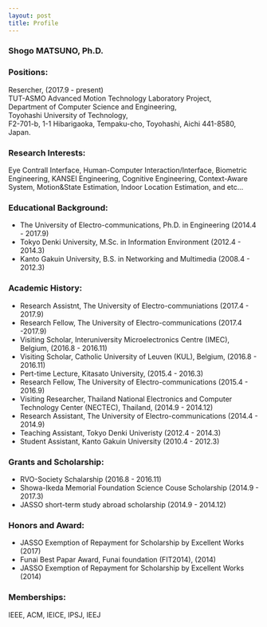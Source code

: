 ```yaml
---
layout: post
title: Profile
---
```



### Shogo MATSUNO, Ph.D.


### Positions:
Resercher, (2017.9 - present) <br>
TUT-ASMO Advanced Motion Technology Laboratory Project, <br>
Department of Computer Science and Engineering, <br>
Toyohashi University of Technology, <br>
F2-701-b, 1-1 Hibarigaoka, Tempaku-cho, Toyohashi, Aichi 441-8580, Japan. <br>


### Research Interests:
Eye Contrall Interface, Human-Computer Interaction/Interface, Biometric Engineering, KANSEI Engineering, Cognitive Engineering, Context-Aware System, Motion&State Estimation, Indoor Location Estimation, and etc...


### Educational Background:
* The University of Electro-communications, Ph.D. in Engineering (2014.4 - 2017.9)
* Tokyo Denki University, M.Sc. in Information Environment (2012.4 - 2014.3)
* Kanto Gakuin University, B.S. in Networking and Multimedia (2008.4 - 2012.3)


### Academic History:
* Research Assistnt, The University of Electro-communiations (2017.4 - 2017.9)
* Research Fellow, The University of Electro-communications (2017.4 -2017.9)
* Visiting Scholar, Interuniversity Microelectronics Centre (IMEC), Belgium, (2016.8 - 2016.11)
* Visiting Scholar, Catholic University of Leuven (KUL), Belgium, (2016.8 - 2016.11)
* Pert-time Lecture, Kitasato University, (2015.4 - 2016.3)
* Research Fellow, The University of Electro-communications (2015.4 - 2016.9)
* Visiting Researcher, Thailand National Electronics and Computer Technology Center (NECTEC), Thailand, (2014.9 - 2014.12)
* Research Assistant, The University of Electro-communications (2014.4 - 2014.9)
* Teaching Assistant, Tokyo Denki Univeristy (2012.4 - 2014.3)
* Student Assistant, Kanto Gakuin University (2010.4 - 2012.3)


### Grants and Scholarship:
* RVO-Society Schalarship (2016.8 - 2016.11)
* Showa-Ikeda Memorial Foundation Science Couse Scholarship (2014.9 - 2017.3)
* JASSO short-term study abroad scholarship (2014.9 - 2014.12)


### Honors and Award:
* JASSO Exemption of Repayment for Scholarship by Excellent Works (2017)
* Funai Best Papar Award, Funai foundation (FIT2014), (2014)
* JASSO Exemption of Repayment for Scholarship by Excellent Works (2014)


### Memberships:
IEEE, ACM, IEICE, IPSJ, IEEJ

